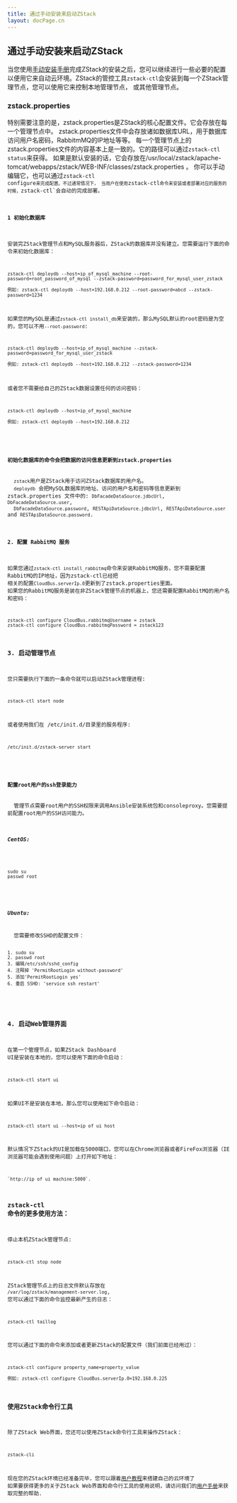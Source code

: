 ```yaml
---
title: 通过手动安装来启动ZStack
layout: docPage.cn
---
```


<h2 id="manual">通过手动安装来启动ZStack</h2>

当您使用[手动安装手册](../installation/manual.html)完成ZStack的安装之后，您可以继续进行一些必要的配置
以便用它来自动云环境。ZStack的管控工具`zstack-ctl`会安装到每一个ZStack管理节点，您可以使用它来控制本地管理节点，
或其他管理节点。

### zstack.properties

特别需要注意的是，zstack.properties是ZStack的核心配置文件。它会存放在每一个管理节点中。
zstack.properties文件中会存放诸如数据库URL，用于数据库访问用户名密码，RabbitmMQ的IP地址等等。
每一个管理节点上的zstack.properties文件的内容基本上是一致的。它的路径可以通过`zstack-ctl status`来获得。
如果是默认安装的话，它会存放在/usr/local/zstack/apache-tomcat/webapps/zstack/WEB-INF/classes/zstack.properties 。
你可以手动编辑它，也可以通过<code>zstack-ctl configure`来完成配置。不过通常情况下，
当用户在使用`zstack-ctl`命令来安装或者部署对应的服务的时候，`zstack-ctl`会自动的完成部署。

#### 1 初始化数据库

安装完ZStack管理节点和MySQL服务器后，ZStack的数据库并没有建立。您需要运行下面的命令来初始化数据库：

    zstack-ctl deploydb --host=ip_of_mysql_machine --root-password=root_password_of_mysql --zstack-password=password_for_mysql_user_zstack
    
    例如: zstack-ctl deploydb --host=192.168.0.212 --root-password=abcd --zstack-password=1234
    
如果您的MySQL是通过`zstack-ctl install_db`来安装的，那么MySQL默认的root密码是为空的，您可以不用`--root-password`:

    zstack-ctl deploydb --host=ip_of_mysql_machine --zstack-password=password_for_mysql_user_zstack
    
    例如: zstack-ctl deploydb --host=192.168.0.212 --zstack-password=1234
    
或者您不需要给自己的ZStack数据设置任何的访问密码：

    zstack-ctl deploydb --host=ip_of_mysql_machine 
    
    例如: zstack-ctl deploydb --host=192.168.0.212
    
<div class="bs-callout bs-callout-info">
  <h4>初始化数据库的命令会把数据的访问信息更新到zstack.properties</h4>
  <code>zstack</code>用户是ZStack用于访问ZStack数据库的用户名。
  <code>deploydb</code> 会把MySQL数据库的地址、访问的用户名和密码等信息更新到 zstack.properties 文件中的: <code>DbFacadeDataSource.jdbcUrl</code>, <code>DbFacadeDataSource.user</code>,
  <code>DbFacadeDataSource.password</code>, <code>RESTApiDataSource.jdbcUrl</code>, <code>RESTApiDataSource.user</code> and <code>RESTApiDataSource.password</code>.
</div>

#### 2. 配置 RabbitMQ 服务

如果您通过`zstack-ctl install_rabbitmq`命令来安装RabbitMQ服务，您不需要配置RabbitMQ的IP地址，因为zstack-ctl已经把
相关的配置`CloudBus.serverIp.0`更新到了zstack.properties里面。
如果您的RabbitMQ服务是装在非ZStack管理节点的机器上，您还需要配置RabbitMQ的用户名和密码：

    zstack-ctl configure CloudBus.rabbitmqUsername = zstack
    zstack-ctl configure CloudBus.rabbitmqPassword = zstack123

### 3. 启动管理节点

您只需要执行下面的一条命令就可以启动ZStack管理进程:

    zstack-ctl start_node
   
或者使用我们在 /etc/init.d/目录里的服务程序:

    /etc/init.d/zstack-server start

<div class="bs-callout bs-callout-info">
  <h4>配置root用户的ssh登录能力</h4>
  管理节点需要root用户的SSH权限来调用Ansible安装系统包和consoleproxy。您需要提前配置root用户的SSH访问能力。
  
  <h5>CentOS:</h5>
  <pre><code>sudo su
passwd root</code></pre>

  <h5>Ubuntu:</h5>
  您需要修改SSHD的配置文件：
  <pre><code>1. sudo su
2. passwd root
3. 编辑/etc/ssh/sshd_config
4. 注释掉 'PermitRootLogin without-password'
5. 添加'PermitRootLogin yes'
6. 重启 SSHD: 'service ssh restart'</code></pre>
</div>

### 4. 启动Web管理界面

在第一个管理节点，如果ZStack Dashboard UI是安装在本地的，您可以使用下面的命令启动：

    zstack-ctl start_ui 

如果UI不是安装在本地，那么您可以使用如下命令启动：

    zstack-ctl start_ui --host=ip_of_ui_host
    
默认情况下ZStack的UI是加载在5000端口，您可以在Chrome浏览器或者FireFox浏览器（IE浏览器可能会遇到使用问题）上打开如下地址：

    `http://ip_of_ui_machine:5000`.

### zstack-ctl 命令的更多使用方法：

停止本机ZStack管理节点:

    zstack-ctl stop_node
    
ZStack管理节点上的日志文件默认存放在 `/var/log/zstack/management-server.log`, 您可以通过下面的命令监控最新产生的日志：

    zstack-ctl taillog
    
您可以通过下面的命令来添加或者更新ZStack的配置文件（我们前面已经用过）：
 
    zstack-ctl configure property_name=property_value
    
    例如: zstack-ctl configure CloudBus.serverIp.0=192.168.0.225 
    
### 使用ZStack命令行工具

除了ZStack Web界面，您还可以使用ZStack命令行工具来操作ZStack：

    zstack-cli
    
现在您的ZStack环境已经准备完毕，您可以跟着[用户教程](../tutorials)来搭建自己的云环境了
如果要获得更多的关于ZStack Web界面和命令行工具的使用说明，请访问我们的[用户手册](http://zstackdoc.readthedocs.org/en/latest/)来获取完整的帮助.

